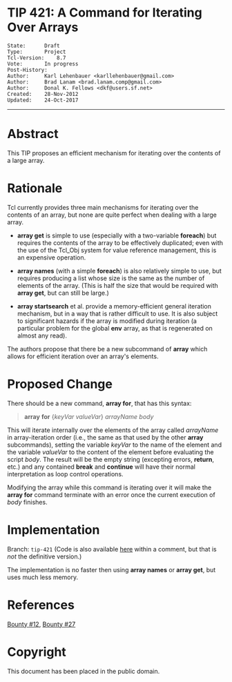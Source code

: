 # TIP 421: A Command for Iterating Over Arrays
	State:		Draft
	Type:		Project
	Tcl-Version:	8.7
	Vote:		In progress
	Post-History:
	Author:		Karl Lehenbauer <karllehenbauer@gmail.com>
	Author:		Brad Lanam <brad.lanam.comp@gmail.com>
	Author:		Donal K. Fellows <dkf@users.sf.net>
	Created:	28-Nov-2012
	Updated:	24-Oct-2017
-----

# Abstract

This TIP proposes an efficient mechanism for iterating over the contents of a
large array.

# Rationale

Tcl currently provides three main mechanisms for iterating over the contents
of an array, but none are quite perfect when dealing with a large array.

 * **array get** is simple to use \(especially with a two-variable
   **foreach**\) but requires the contents of the array to be effectively
   duplicated; even with the use of the Tcl\_Obj system for value reference
   management, this is an expensive operation.

 * **array names** \(with a simple **foreach**\) is also relatively simple
   to use, but requires producing a list whose size is the same as the number
   of elements of the array. \(This is half the size that would be required
   with **array get**, but can still be large.\)

 * **array startsearch** et al. provide a memory-efficient general iteration
   mechanism, but in a way that is rather difficult to use. It is also subject
   to significant hazards if the array is modified during iteration \(a
   particular problem for the global **env** array, as that is regenerated
   on almost any read\).

The authors propose that there be a new subcommand of **array** which allows
for efficient iteration over an array's elements.

# Proposed Change

There should be a new command, **array for**, that has this syntax:

 > **array** **for** \{_keyVar_ _valueVar_\} _arrayName_ _body_

This will iterate internally over the elements of the array called
_arrayName_ in array-iteration order \(i.e., the same as that used by the
other **array** subcommands\), setting the variable _keyVar_ to the name of
the element and the variable _valueVar_ to the content of the element before
evaluating the script _body_. The result will be the empty string \(excepting
errors, **return**, etc.\) and any contained **break** and **continue**
will have their normal interpretation as loop control operations.

Modifying the array while this command is iterating over it will make the
**array for** command terminate with an error once the current execution of
_body_ finishes.

# Implementation

Branch: `tip-421` (Code is also available
[here](https://github.com/flightaware/Tcl-bounties/issues/12) within a
comment, but that is _not_ the definitive version.)

The implementation is no faster then using **array names** or
**array get**, but uses much less memory.

# References

[Bounty #12](https://github.com/flightaware/Tcl-bounties/issues/12),
[Bounty #27](https://github.com/flightaware/Tcl-bounties/issues/27)

# Copyright

This document has been placed in the public domain.

